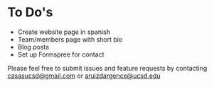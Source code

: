# To Do's
- Create website page in spanish
- Team/members page with short bio
- Blog posts
- Set up Formspree for contact

Please feel free to submit issues and feature requests by contacting [casasucsd@gmail.com](mailto:casasucsd@gmail.com) or [aruizdargence@ucsd.edu](aruizdargence@ucsd.edu)
